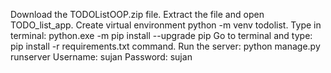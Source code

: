 Download the TODOListOOP.zip file.
Extract the file and open TODO_list_app.
Create virtual environment python -m venv todolist.
Type in terminal: python.exe -m pip install --upgrade pip 
Go to terminal and type: pip install -r requirements.txt command.
Run the server: python manage.py runserver
Username: sujan
Password: sujan

